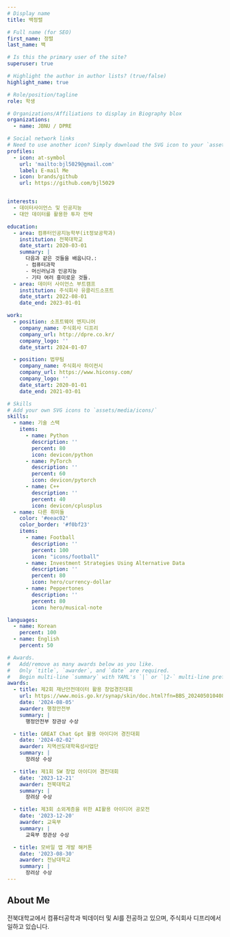 ```yaml
---
# Display name
title: 백정렬

# Full name (for SEO)
first_name: 정렬
last_name: 백

# Is this the primary user of the site?
superuser: true

# Highlight the author in author lists? (true/false)
highlight_name: true

# Role/position/tagline
role: 학생

# Organizations/Affiliations to display in Biography blox
organizations:
  - name: JBNU / DPRE

# Social network links
# Need to use another icon? Simply download the SVG icon to your `assets/media/icons/` folder.
profiles:
  - icon: at-symbol
    url: 'mailto:bjl5029@gmail.com'
    label: E-mail Me
  - icon: brands/github
    url: https://github.com/bjl5029


interests:
  - 데이터사이언스 및 인공지능
  - 대안 데이터를 활용한 투자 전략

education:
  - area: 컴퓨터인공지능학부(it정보공학과)
    institution: 전북대학교
    date_start: 2020-03-01
    summary: |
      다음과 같은 것들을 배웁니다.:
      - 컴퓨터과학    
      - 머신러닝과 인공지능
      - 기타 여러 흥미로운 것들.
  - area: 데이터 사이언스 부트캠프
    institution: 주식회사 유클리드소프트
    date_start: 2022-08-01
    date_end: 2023-01-01

work:
  - position: 소프트웨어 엔지니어
    company_name: 주식회사 디프리
    company_url: http://dpre.co.kr/
    company_logo: ''
    date_start: 2024-01-07

  - position: 법무팀
    company_name: 주식회사 하이컨시
    company_url: https://www.hiconsy.com/
    company_logo: ''
    date_start: 2020-01-01
    date_end: 2021-03-01

# Skills
# Add your own SVG icons to `assets/media/icons/`
skills:
  - name: 기술 스택
    items:
      - name: Python
        description: ''
        percent: 80
        icon: devicon/python
      - name: PyTorch
        description: ''
        percent: 60
        icon: devicon/pytorch
      - name: C++
        description: ''
        percent: 40
        icon: devicon/cplusplus
  - name: 다른 취미들
    color: '#eeac02'
    color_border: '#f0bf23'
    items:
      - name: Football
        description: ''
        percent: 100
        icon: "icons/football"
      - name: Investment Strategies Using Alternative Data
        description: ''
        percent: 80
        icon: hero/currency-dollar
      - name: Peppertones
        description: ''
        percent: 80
        icon: hero/musical-note

languages:
  - name: Korean
    percent: 100
  - name: English
    percent: 50

# Awards.
#   Add/remove as many awards below as you like.
#   Only `title`, `awarder`, and `date` are required.
#   Begin multi-line `summary` with YAML's `|` or `|2-` multi-line prefix and indent 2 spaces below.
awards:
  - title: 제2회 재난안전데이터 활용 창업경진대회
    url: https://www.mois.go.kr/synap/skin/doc.html?fn=BBS_2024050104084346001&rs=/synapFile/202409/&synapUrl=%2Fsynap%2Fskin%2Fdoc.html%3Ffn%3DBBS_2024050104084346001%26rs%3D%2FsynapFile%2F202409%2F&synapMessage=%EC%A0%95%EC%83%81
    date: '2024-08-05'
    awarder: 행정안전부
    summary: |
      행정안전부 장관상 수상

  - title: GREAT Chat Gpt 활용 아이디어 경진대회
    date: '2024-02-02'
    awarder: 지역선도대학육성사업단
    summary: |
      장려상 수상

  - title: 제1회 SW 창업 아이디어 경진대회
    date: '2023-12-21'
    awarder: 전북대학교
    summary: |
      장려상 수상

  - title: 제3회 소외계층을 위한 AI활용 아이디어 공모전
    date: '2023-12-20'
    awarder: 교육부
    summary: |
      교육부 장관상 수상

  - title: 모바일 앱 개발 해커톤
    date: '2023-08-30'
    awarder: 전남대학교
    summary: |
      장려상 수상
---
```


## About Me

전북대학교에서 컴퓨터공학과 빅데이터 및 AI를 전공하고 있으며, 주식회사 디프리에서 일하고 있습니다.
